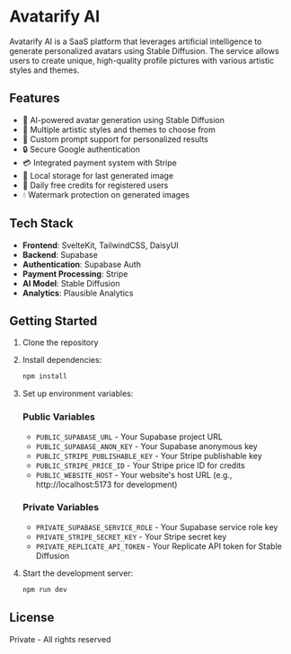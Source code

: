 # Avatarify AI

Avatarify AI is a SaaS platform that leverages artificial intelligence to generate personalized avatars using Stable Diffusion. The service allows users to create unique, high-quality profile pictures with various artistic styles and themes.

## Features

- 🤖 AI-powered avatar generation using Stable Diffusion
- 🎨 Multiple artistic styles and themes to choose from
- 📸 Custom prompt support for personalized results
- 🔒 Secure Google authentication
- 💳 Integrated payment system with Stripe
- 💾 Local storage for last generated image
- 🎯 Daily free credits for registered users
- 💧 Watermark protection on generated images

## Tech Stack

- **Frontend**: SvelteKit, TailwindCSS, DaisyUI
- **Backend**: Supabase
- **Authentication**: Supabase Auth
- **Payment Processing**: Stripe
- **AI Model**: Stable Diffusion
- **Analytics**: Plausible Analytics

## Getting Started

1. Clone the repository
2. Install dependencies:
   ```bash
   npm install
   ```
3. Set up environment variables:

   ### Public Variables

   - `PUBLIC_SUPABASE_URL` - Your Supabase project URL
   - `PUBLIC_SUPABASE_ANON_KEY` - Your Supabase anonymous key
   - `PUBLIC_STRIPE_PUBLISHABLE_KEY` - Your Stripe publishable key
   - `PUBLIC_STRIPE_PRICE_ID` - Your Stripe price ID for credits
   - `PUBLIC_WEBSITE_HOST` - Your website's host URL (e.g., http://localhost:5173 for development)

   ### Private Variables

   - `PRIVATE_SUPABASE_SERVICE_ROLE` - Your Supabase service role key
   - `PRIVATE_STRIPE_SECRET_KEY` - Your Stripe secret key
   - `PRIVATE_REPLICATE_API_TOKEN` - Your Replicate API token for Stable Diffusion

4. Start the development server:
   ```bash
   npm run dev
   ```

## License

Private - All rights reserved

